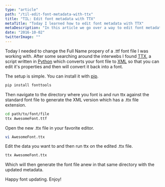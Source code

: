 ```yaml
---
type: "article"
path: "/til-edit-font-metadata-with-ttx"
title: "TIL: Edit font metadata with TTX"
metaTitle: "Today I learned how to edit font metadata with TTX"
metaDescription: "In this article we go over a way to edit font metadata with the Python library fonttools."
date: "2016-10-02"
twitterImage: ""
---
```


Today I needed to change the Full Name propery of a .ttf font file I was working with. After some searching around the interwebs I found [TTX](https://github.com/behdad/fonttools/), a script written in [Python](https://www.python.org/) which converts your font file to [XML](https://en.wikipedia.org/wiki/XML) so that you can edit it's properties and then will convert it back into a font.

The setup is simple. You can install it with [pip](https://pypi.python.org/pypi/pip).

```bash
pip install fonttools
```

Then navigate to the directory where you font is and run ttx against the standard font file to generate the XML version which has a .ttx file extension.

```bash
cd path/to/font/file
ttx AwesomeFont.ttf
```

Open the new .ttx file in your favorite editor.

```bash
vi AwesomeFont.ttx
```

Edit the data you want to and then run ttx on the edited .ttx file.

```bash
ttx AwesomeFont.ttx
```

Which will then generate the font file anew in that same directory with the updated metadata.

Happy font updating. Enjoy!
